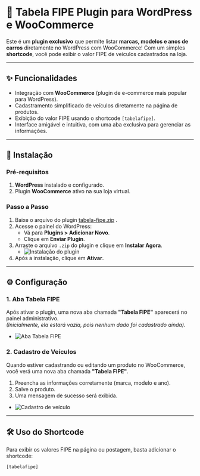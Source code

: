 # 🚗 **Tabela FIPE Plugin para WordPress e WooCommerce**

Este é um **plugin exclusivo** que permite listar **marcas, modelos e anos de carros** diretamente no WordPress com WooCommerce! Com um simples **shortcode**, você pode exibir o valor FIPE de veículos cadastrados na loja.

---

## ✨ **Funcionalidades**
- Integração com **WooCommerce** (plugin de e-commerce mais popular para WordPress).
- Cadastramento simplificado de veículos diretamente na página de produtos.
- Exibição do valor FIPE usando o shortcode `[tabelafipe]`.
- Interface amigável e intuitiva, com uma aba exclusiva para gerenciar as informações.

---

## 🚀 **Instalação**

### **Pré-requisitos**
1. **WordPress** instalado e configurado.
2. Plugin **WooCommerce** ativo na sua loja virtual.

### **Passo a Passo**
1. Baixe o arquivo do plugin [tabela-fipe.zip](https://github.com/user-attachments/files/18173028/tabela-fipe.zip)
.
2. Acesse o painel do WordPress:
   - Vá para **Plugins > Adicionar Novo**.
   - Clique em **Enviar Plugin**.
3. Arraste o arquivo `.zip` do plugin e clique em **Instalar Agora**.
   - ![Instalação do plugin](https://github.com/user-attachments/assets/043ece00-9080-4d8c-8ffe-1315374fdf8d)
4. Após a instalação, clique em **Ativar**.

---

## ⚙️ **Configuração**

### 1. **Aba Tabela FIPE**
Após ativar o plugin, uma nova aba chamada **"Tabela FIPE"** aparecerá no painel administrativo.  
*(Inicialmente, ela estará vazia, pois nenhum dado foi cadastrado ainda).*

- ![Aba Tabela FIPE](https://github.com/user-attachments/assets/2b1f331a-450d-43a0-99da-acf57ade47da)

### 2. **Cadastro de Veículos**
Quando estiver cadastrando ou editando um produto no WooCommerce, você verá uma nova aba chamada **"Tabela FIPE"**.

1. Preencha as informações corretamente (marca, modelo e ano).
2. Salve o produto.
3. Uma mensagem de sucesso será exibida.

- ![Cadastro de veículo](https://github.com/user-attachments/assets/e811fa6c-ae6a-4522-8c17-dc1bf8030b8b)

---

## 🛠️ **Uso do Shortcode**

Para exibir os valores FIPE na página ou postagem, basta adicionar o shortcode:

```php
[tabelafipe]
